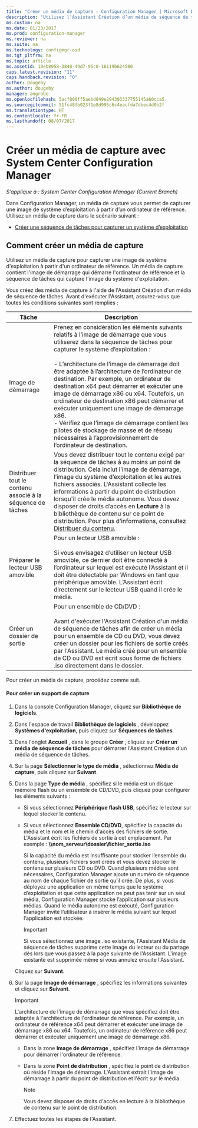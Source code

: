 ```yaml
---
title: "Créer un média de capture - Configuration Manager | Microsoft Docs"
description: "Utilisez l’Assistant Création d’un média de séquence de tâches pour créer un média de capture dans Configuration Manager pour capturer une image de système d’exploitation à partir d’un ordinateur de référence."
ms.custom: na
ms.date: 01/23/2017
ms.prod: configuration-manager
ms.reviewer: na
ms.suite: na
ms.technology: configmgr-osd
ms.tgt_pltfrm: na
ms.topic: article
ms.assetid: 10eb8958-3848-49d7-95c0-16119b624580
caps.latest.revision: "11"
caps.handback.revision: "0"
author: Dougeby
ms.author: dougeby
manager: angrobe
ms.openlocfilehash: 5acf800ff5aebd849e294393337755145a60cca5
ms.sourcegitcommit: 51fc48fb023f1e8d995c6c4eacfda7dbec4d0b2f
ms.translationtype: HT
ms.contentlocale: fr-FR
ms.lasthandoff: 08/07/2017
---
```

# <a name="create-capture-media-with-system-center-configuration-manager"></a>Créer un média de capture avec System Center Configuration Manager

*S’applique à : System Center Configuration Manager (Current Branch)*

Dans Configuration Manager, un média de capture vous permet de capturer une image de système d’exploitation à partir d’un ordinateur de référence. Utilisez un média de capture dans le scénario suivant :  

-   [Créer une séquence de tâches pour capturer un système d’exploitation](create-a-task-sequence-to-capture-an-operating-system.md)  

##  <a name="BKMK_CreateCaptureMedia"></a> Comment créer un média de capture  
 Utilisez un média de capture pour capturer une image de système d'exploitation à partir d'un ordinateur de référence. Un média de capture contient l'image de démarrage qui démarre l'ordinateur de référence et la séquence de tâches qui capture l'image du système d'exploitation.

Vous créez des média de capture à l'aide de l'Assistant Création d'un média de séquence de tâches. Avant d'exécuter l'Assistant, assurez-vous que toutes les conditions suivantes sont remplies :  

|Tâche|Description|  
|----------|-----------------|  
|Image de démarrage|Prenez en considération les éléments suivants relatifs à l’image de démarrage que vous utiliserez dans la séquence de tâches pour capturer le système d’exploitation :<br /><br /> -   L’architecture de l’image de démarrage doit être adaptée à l’architecture de l’ordinateur de destination. Par exemple, un ordinateur de destination x64 peut démarrer et exécuter une image de démarrage x86 ou x64. Toutefois, un ordinateur de destination x86 peut démarrer et exécuter uniquement une image de démarrage x86.<br />-   Vérifiez que l’image de démarrage contient les pilotes de stockage de masse et de réseau nécessaires à l’approvisionnement de l’ordinateur de destination.|  
|Distribuer tout le contenu associé à la séquence de tâches|Vous devez distribuer tout le contenu exigé par la séquence de tâches à au moins un point de distribution. Cela inclut l’image de démarrage, l’image du système d’exploitation et les autres fichiers associés. L'Assistant collecte les informations à partir du point de distribution lorsqu'il crée le média autonome. Vous devez disposer de droits d’accès en **Lecture** à la bibliothèque de contenu sur ce point de distribution.  Pour plus d’informations, consultez [Distribuer du contenu](../../core/servers/deploy/configure/deploy-and-manage-content.md#bkmk_distribute).|  
|Préparer le lecteur USB amovible|Pour un lecteur USB amovible :<br /><br /> Si vous envisagez d’utiliser un lecteur USB amovible, ce dernier doit être connecté à l’ordinateur sur lequel est exécuté l’Assistant et il doit être détectable par Windows en tant que périphérique amovible. L’Assistant écrit directement sur le lecteur USB quand il crée le média.|  
|Créer un dossier de sortie|Pour un ensemble de CD/DVD :<br /><br /> Avant d'exécuter l'Assistant Création d'un média de séquence de tâches afin de créer un média pour un ensemble de CD ou DVD, vous devez créer un dossier pour les fichiers de sortie créés par l'Assistant. Le média créé pour un ensemble de CD ou DVD est écrit sous forme de fichiers .iso directement dans le dossier.|  

 Pour créer un média de capture, procédez comme suit.  

#### <a name="to-create-capture-media"></a>Pour créer un support de capture  

1.  Dans la console Configuration Manager, cliquez sur **Bibliothèque de logiciels**.  

2.  Dans l'espace de travail **Bibliothèque de logiciels** , développez **Systèmes d'exploitation**, puis cliquez sur **Séquences de tâches**.  

3.  Dans l'onglet **Accueil** , dans le groupe **Créer** , cliquez sur **Créer un média de séquence de tâches** pour démarrer l'Assistant Création d'un média de séquence de tâches.  

4.  Sur la page **Sélectionner le type de média** , sélectionnez **Média de capture**, puis cliquez sur **Suivant**.  

5.  Dans la page **Type de média** , spécifiez si le média est un disque mémoire flash ou un ensemble de CD/DVD, puis cliquez pour configurer les éléments suivants :  

    -   Si vous sélectionnez **Périphérique flash USB**, spécifiez le lecteur sur lequel stocker le contenu.  

    -   Si vous sélectionnez **Ensemble CD/DVD**, spécifiez la capacité du média et le nom et le chemin d'accès des fichiers de sortie. L'Assistant écrit les fichiers de sortie à cet emplacement. Par exemple : **\\\nom_serveur\dossier\fichier_sortie.iso**  

         Si la capacité du média est insuffisante pour stocker l’ensemble du contenu, plusieurs fichiers sont créés et vous devez stocker le contenu sur plusieurs CD ou DVD. Quand plusieurs médias sont nécessaires, Configuration Manager ajoute un numéro de séquence au nom de chaque fichier de sortie qu’il crée. De plus, si vous déployez une application en même temps que le système d’exploitation et que cette application ne peut pas tenir sur un seul média, Configuration Manager stocke l’application sur plusieurs médias. Quand le média autonome est exécuté, Configuration Manager invite l’utilisateur à insérer le média suivant sur lequel l’application est stockée.  

        > [!IMPORTANT]  
        >  Si vous sélectionnez une image .iso existante, l'Assistant Média de séquence de tâches supprime cette image du lecteur ou du partage dès lors que vous passez à la page suivante de l'Assistant. L'image existante est supprimée même si vous annulez ensuite l'Assistant.  

     Cliquez sur **Suivant**.  

6.  Sur la page **Image de démarrage** , spécifiez les informations suivantes et cliquez sur **Suivant**.  

    > [!IMPORTANT]  
    >  L'architecture de l'image de démarrage que vous spécifiez doit être adaptée à l'architecture de l'ordinateur de référence. Par exemple, un ordinateur de référence x64 peut démarrer et exécuter une image de démarrage x86 ou x64. Toutefois, un ordinateur de référence x86 peut démarrer et exécuter uniquement une image de démarrage x86.  

    -   Dans la zone **Image de démarrage** , spécifiez l'image de démarrage pour démarrer l'ordinateur de référence.  

    -   Dans la zone **Point de distribution** , spécifiez le point de distribution où réside l'image de démarrage. L'Assistant extrait l'image de démarrage à partir du point de distribution et l'écrit sur le média.  

        > [!NOTE]  
        >  Vous devez disposer de droits d'accès en lecture à la bibliothèque de contenu sur le point de distribution.  

7.  Effectuez toutes les étapes de l'Assistant.  
